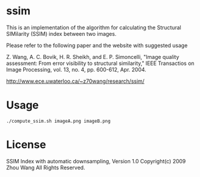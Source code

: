 ssim
====

This is an implementation of the algorithm for calculating the Structural SIMilarity (SSIM) index between two images.

Please refer to the following paper and the website with suggested usage

Z. Wang, A. C. Bovik, H. R. Sheikh, and E. P. Simoncelli, "Image
quality assessment: From error visibility to structural similarity,"
IEEE Transactios on Image Processing, vol. 13, no. 4, pp. 600-612,
Apr. 2004.

http://www.ece.uwaterloo.ca/~z70wang/research/ssim/

Usage
=====

`./compute_ssim.sh imageA.png imageB.png`

License
=======
SSIM Index with automatic downsampling, Version 1.0
Copyright(c) 2009 Zhou Wang
All Rights Reserved.